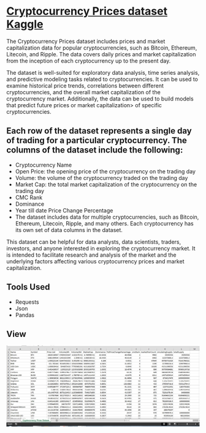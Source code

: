 # [Cryptocurrency Prices dataset Kaggle](https://www.kaggle.com/datasets/jahaidulislam/cryptocurrency-prices-dataset)

The Cryptocurrency Prices dataset includes prices and market capitalization data for popular cryptocurrencies, such as Bitcoin, Ethereum, Litecoin, and Ripple. The data covers daily prices and market capitalization from the inception of each cryptocurrency up to the present day.

The dataset is well-suited for exploratory data analysis, time series analysis, and predictive modeling tasks related to cryptocurrencies. It can be used to examine historical price trends, correlations between different cryptocurrencies, and the overall market capitalization of the cryptocurrency market. Additionally, the data can be used to build models that predict future prices or market capitalization> of specific cryptocurrencies.

## Each row of the dataset represents a single day of trading for a particular cryptocurrency. The columns of the dataset include the following:

- Cryptocurrency Name
- Open Price: the opening price of the cryptocurrency on the trading day
- Volume: the volume of the cryptocurrency traded on the trading day
- Market Cap: the total market capitalization of the cryptocurrency on the trading day
- CMC Rank
- Dominance
- Year till date Price Change Percentage
- The dataset includes data for multiple cryptocurrencies, such as Bitcoin, Ethereum, Litecoin, Ripple, and many others. Each cryptocurrency has its own set of data columns in the dataset.

This dataset can be helpful for data analysts, data scientists, traders, investors, and anyone interested in exploring the cryptocurrency market. It is intended to facilitate research and analysis of the market and the underlying factors affecting various cryptocurrency prices and market capitalization.


## Tools Used
- Requests
- Json
- Pandas

## View
![Dataset](https://github.com/jahaidul/Cryptocurrency-Prices-Dataset/blob/main/Dataset%20view.jpg)
